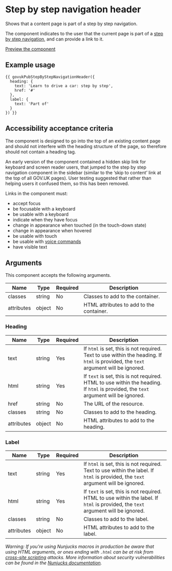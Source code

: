 # Step by step navigation header

Shows that a content page is part of a step by step navigation.

The component indicates to the user that the current page is part of a [step by step navigation](../step-by-step-navigation/README.md), and can provide a link to it.

[Preview the component](https://govuk-publishing-frontend.herokuapp.com/components/step-by-step-navigation-header/)

## Example usage

```
{{ govukPubStepByStepNavigationHeader({
  heading: {
    text: 'Learn to drive a car: step by step',
    href: '#'
  },
  label: {
    text: 'Part of'
  }
}) }}
```

## Accessibility acceptance criteria

The component is designed to go into the top of an existing content page and should not interfere with the heading structure of the page, so therefore should not contain a heading tag.

An early version of the component contained a hidden skip link for keyboard and screen reader users, that jumped to the step by step navigation component in the sidebar (similar to the ‘skip to content’ link at the top of all GOV.UK pages). User testing suggested that rather than helping users it confused them, so this has been removed.

Links in the component must:

- accept focus
- be focusable with a keyboard
- be usable with a keyboard
- indicate when they have focus
- change in appearance when touched (in the touch-down state)
- change in appearance when hovered
- be usable with touch
- be usable with [voice commands](https://www.w3.org/WAI/perspectives/voice.html)
- have visible text

## Arguments

This component accepts the following arguments.

|Name|Type|Required|Description|
|---|---|---|---|
|classes|string|No|Classes to add to the container.|
|attributes|object|No|HTML attributes to add to the container.|

### Heading

|Name|Type|Required|Description|
|---|---|---|---|
|text|string|Yes|If `html` is set, this is not required. Text to use within the heading. If `html` is provided, the `text` argument will be ignored.|
|html|string|Yes|If `text` is set, this is not required. HTML to use within the heading. If `html` is provided, the `text` argument will be ignored.|
|href|string|No|The URL of the resource.|
|classes|string|No|Classes to add to the heading.|
|attributes|object|No|HTML attributes to add to the heading.|

### Label

|Name|Type|Required|Description|
|---|---|---|---|
|text|string|Yes|If `html` is set, this is not required. Text to use within the label. If `html` is provided, the `text` argument will be ignored.|
|html|string|Yes|If `text` is set, this is not required. HTML to use within the label. If `html` is provided, the `text` argument will be ignored.|
|classes|string|No|Classes to add to the label.|
|attributes|object|No|HTML attributes to add to the label.|

*Warning: If you’re using Nunjucks macros in production be aware that using HTML arguments, or ones ending with `.html` can be at risk from [cross-site scripting](https://en.wikipedia.org/wiki/Cross-site_scripting) attacks. More information about security vulnerabilities can be found in the [Nunjucks documentation](https://mozilla.github.io/nunjucks/api.html#user-defined-templates-warning).*
